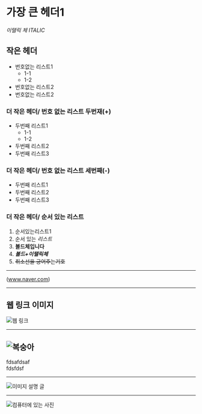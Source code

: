 # 가장 큰 헤더1   
*이탤릭 체  ITALIC*    
## 작은 헤더  
* 번호없는 리스트1  
  * 1-1  
  * 1-2  
* 번호없는 리스트2  
* 번호없는 리스트2  
### 더 작은 헤더/ 번호 없는 리스트 두번재(+)
+  두번째 리스트1
   + 1-1
   + 1-2
+  두번째 리스트2
+  두번째 리스트3

### 더 작은 헤더/ 번호 없는 리스트 세번째(-)
-  두번째 리스트1
-  두번째 리스트2
-  두번째 리스트3

### 더 작은 헤더/ 순서 있는 리스트
1. 순서있는리스트1
2. 순서 있는 *리스트*
3. **볼드체입니다**
4. ***볼드+이탤릭체***
5. ~~취소선을 긍어주는기호~~
- - -
(www.naver.com)
***
## 웹 링크 이미지  
![웹 링크](http://photo.jtbc.joins.com/news/2019/07/09/20190709080210807.jpg)
* * *
![복숭아](E:/img/복숭아.jpg)
-------------------------
fdsafdsaf  
fdsfdsf  
- - -
![이미지 설명 글](https://i.imgur.com/81qyN1y.jpg)  
- - -
![컴퓨터에 있는 사진](assets/profile.png)
